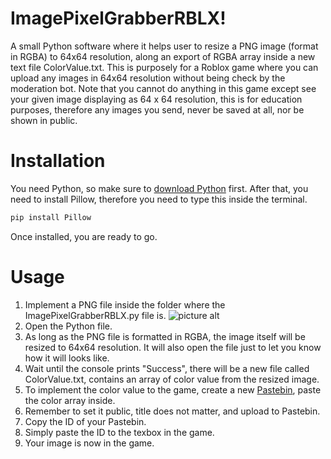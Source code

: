 # ImagePixelGrabberRBLX!
A small Python software where it helps user to resize a PNG image (format in RGBA) to 64x64 resolution, along an export of RGBA array inside a new text file ColorValue.txt. 
This is purposely for a Roblox game where you can upload any images in 64x64 resolution without being check by the moderation bot. 
Note that you cannot do anything in this game except see your given image displaying as 64 x 64 resolution, this is for education purposes, therefore any images you send, never be saved at all, nor be shown in public.

# Installation
You need Python, so make sure to [download Python](https://www.python.org/downloads/) first.
After that, you need to install Pillow, therefore you need to type this inside the terminal.
```bash
pip install Pillow
```
Once installed, you are ready to go.

# Usage
1. Implement a PNG file inside the folder where the ImagePixelGrabberRBLX.py file is.
![picture alt](http://via.placeholder.com/200x150 "Title is optional")
2. Open the Python file.
3. As long as the PNG file is formatted in RGBA, the image itself will be resized to 64x64 resolution. It will also open the file just to let you know how it will looks like.
4. Wait until the console prints "Success", there will be a new file called ColorValue.txt, contains an array of color value from the resized image.
5. To implement the color value to the game, create a new [Pastebin](https://pastebin.com), paste the color array inside.
6. Remember to set it public, title does not matter, and upload to Pastebin.
7. Copy the ID of your Pastebin.
8. Simply paste the ID to the texbox in the game.
9. Your image is now in the game.